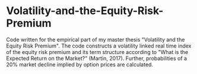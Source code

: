 # Volatility-and-the-Equity-Risk-Premium

Code written for the empirical part of my master thesis "Volatility and the Equity Risk Premium". 
The code constructs a volatility linked real time index of the equity risk premium and its term structure according to "What is 
the Expected Return on the Market?" (Martin, 2017). Further, probabilities of a 20% market decline implied by option prices are calculated.















